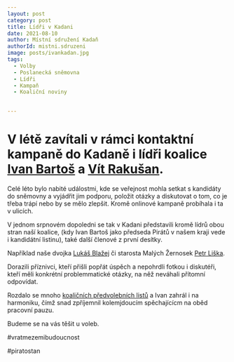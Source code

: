 ```yaml
---
layout: post
category: post
title: Lídři v Kadani 
date: 2021-08-10
author: Místní sdružení Kadaň
authorId: mistni.sdruzeni 
image: posts/ivankadan.jpg
tags:
  - Volby
  - Poslanecká sněmovna
  - Lídři
  - Kampaň
  - Koaliční noviny
  

---
```


# V létě zavítali v rámci kontaktní kampaně do Kadaně i lídři koalice [Ivan Bartoš](https://www.pirati.cz/lide/ivan-bartos/) a [Vít Rakušan](https://www.starostove-nezavisli.cz/volby/archiv/parlamentni-volby-2017/nejnovejsi-informace/kandidati/rakusan-vit).

Celé léto bylo nabité událostmi, kde se veřejnost mohla setkat s kandidáty do sněmovny a vyjádřit jim podporu, položit otázky a diskutovat o tom, co je třeba trápí nebo by se mělo zlepšit. Kromě onlinové kampaně probíhala i ta v ulicích.

V jednom srpnovém dopoledni se tak v Kadani představili kromě lídrů obou stran naší koalice, (kdy Ivan Bartoš jako předseda Pirátů v našem kraji vede i kandidátní listinu), také další členové z první desítky. 

Například naše dvojka [Lukáš Blažej](https://www.pirati.cz/lide/lukas-blazej/) či starosta Malých Žernosek [Petr Liška](https://www.starostove-nezavisli.cz/volby/archiv/parlamentni-volby-2017/ustecky-kraj/liska-petr).

Dorazili příznivci, kteří přišli popřát úspěch a nepohrdli fotkou i diskutéři, kteří měli konkrétní problemmatické otázky, na něž neváhali přítomní odpovídat.

Rozdalo se mnoho [koaličních předvolebních listů]( https://piratistanuk.cz/) a Ivan zahrál i na harmoniku, čímž snad zpříjemnil kolemjdoucím spěchajícícm na oběd pracovní pauzu.

Budeme se na vás těšit u voleb.

#vratmezemibudoucnost

#piratostan


